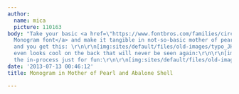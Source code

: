 ```yaml
---
author:
  name: mica
  picture: 110163
body: "Take your basic <a href=\"https://www.fontbros.com/families/circle-monograms\">Circle
  Monogram font</a> and make it tangible in not-so-basic mother of pearl and abalone
  and you get this: \r\n\r\n[img:sites/default/files/old-images/typo_JHD_5044.jpg]\r\n\r\nWhich
  even looks cool on the back that will never be seen again:\r\n\r\n[img:sites/default/files/old-images/typo_JHDobverse_6361.jpg]\r\n\r\nAnd
  the in-process just for fun:\r\n\r\n[img:sites/default/files/old-images/typo_JHDprocess_6216.jpg]"
date: '2013-07-13 00:46:12'
title: Monogram in Mother of Pearl and Abalone Shell

---
```

